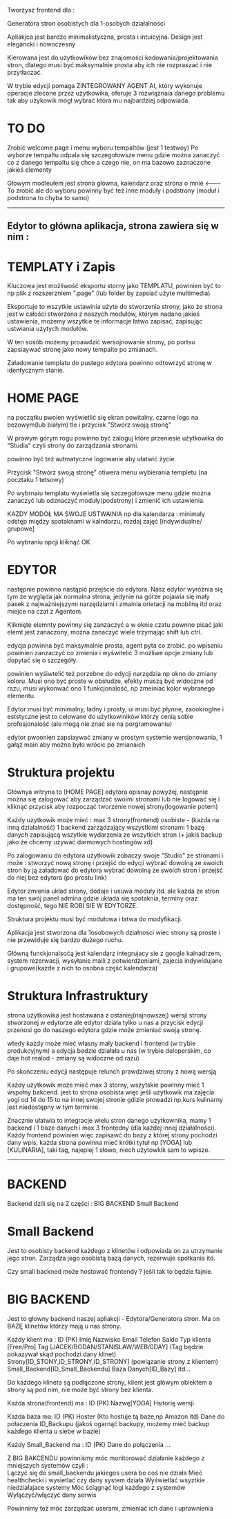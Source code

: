 Tworzysz frontend dla :

Generatora stron osobistych dla 1-osobych działalności

Apliakjca jest bardzo minimalistyczna, prosta i intuicyjna.
Design jest elegancki i nowoczesny 

Kierowana jest do użytkowików bez znajomości kodowania/projektowania stron, dlatego musi być maksymalnie prosta aby ich nie rozpraszać i nie przytłaczać.

W trybie edycji pomaga ZINTEGROWANY AGENT AI, który wykonuje operacje zlecone przez użytkowika, oferuje 3 rozwiąznaia danego problemu tak aby użykowik mógł wybrać która mu najbardziej odpowiada.

# TO DO
Zrobić welcome page i menu wyboru tempaltów (jest 1 testwoy)
Po wyborze tempaltu odpala się szczegołowsze menu gdzie można zanaczyć co z danego tempaltu się chce a czego nie, on ma bazowo zaznaczone jakieś elementy

Głowym modleułem jest strona główna, kalendarz oraz strona o mnie <--- To zrobić
ale do wyboru powinny być też inne moduły i podstrony (moduł i podstrona to chyba to samo) 

-------------------------------------------------------
Edytor to główna aplikacja, strona zawiera się w nim :
<Edytor>
    <Strona>
        <Kalendarz></Kalendarz>
    </Strona>
</Edytor>
------------------------------------------------------

# TEMPLATY i Zapis
Kluczowa jest możliwość eksportu storny jako TEMPLATU, 
powinien być to np plik z rozszerzniem ".page" (lub folder by zapsiać użyte multimedia)

Eksportuje to wszytkie ustawinia użyte do stworzenia strony,
jako że strona jest w całości stworzona z naszych modułów, którym nadano jakieś ustawienia, możemy wszytkie te informacje łatwo zapisać, zapisując ustwiania użytych modułów.

W ten sosób możemy proawdzić wersojnowanie strony, po portsu zapsiaywać stronę jako nowy tempalte po zmianach. 

Załadowanie templatu do pustego edytora powinno odtowrzyć stronę w identycznym stanie.

# HOME PAGE
na początku pwoien wyświetlić się ekran powitalny, czarne logo na beżowym(lub białym) tle i przycisk "Stwórz swoją stronę"

W prawym górym rogu powinno być zaloguj które przeniesie użytkowika do "Studia" czyli strony do zarządzania stronami.

powinno być też autmatyczne logowanie aby ułatwić życie

Przycisk "Stwórz swoją stronę" otiwera menu wybierania templetu (na pocztaku 1 tetsowy)

Po wybrnaiu templatu wyświetla się szczegołowsze menu gdzie można zanaczyć lub odznaczyć moduły(podstrony) i zmienić ich ustawienia.

KAZDY MODÓŁ MA SWOJE USTWAINIA np dla kalendarza :
minimaly odstęp między spotaknami w kalndarzu,
rozdaj zajęć [indywidualne/ grupowe]

Po wybraniu opcji kliknąć OK

# EDYTOR
następnie powinno nastąpić przejście do edytora.
Nasz edytor wyróżnia się tym że wygląda jak normalna strona, jedynie na górze pojawia się mały pasek z najważniejszymi narzędziami i zmainia orietacji na mobilną itd oraz miejce na czat z Agentem. 

Kliknięte elemnty powinny się zanzaczyć a w oknie czatu pownno pisać jaki elemt jest zanaczony, można zanaczyć wiele trzymając shift lub ctrl.

edycja powinna być maksymalnie prosta, agent pyta co zrobić.
po wpisaniu powinien zanzaczyć co zmienia i wyświtelić 3 możliwe opcje zmiany lub dopytać się o szczegóły.

powinien wyśiwtelić też porzebne do edycji narzędzia np okno do zmiany koloru. Musi ono być proste w obsłudze, efekty muszą być widoczne od razu, musi wykonwać ono 1 funkcjonalość, np zmeiniać kolor wybranego elementu.

Edytor musi być minimalny, ładny i prosty, ui musi być płynne, zaookroglne i eststyczne 
jest to celowane do użytkowiników którzy cenią sobie profesjonalość (ale mogą nie znać sie na porgramowaniu)

edytor pwoonien zapsiaywać zmiany w prostym systemie wersjonowania, 1 gałąź main aby można było wrócic po zmianaich

# Struktura projektu
Głównya witryna to [HOME PAGE] edytora opisnay powyżej,
następnie można się zalogować aby zarządzać swoimi stronami
lub nie logować się i kliknąć przycisk aby rozpocząć tworzenie nowej strony(logowanie potem)

Każdy użytkowik może mieć :
    max 3 strony(frontend) osobiste - (każda na inną działalność)
    1 backend zarządzający wszystkimi stronami
    1 bazę danych zapisującą wszytkie wydarzenia ze wszytkich stron
    (+ jakiś backup jako że chcemy używać darmowych hostingów xd)

Po zalogowaniu do edytora użytkowik zobaczy swoje "Studio" ze stronami i może :
    stworzyć nową stronę i przejść do edycji
    wybrać dowolną ze swoich stron by ją załadować do edytora
    wybrać dowolną ze swoich stron i przejść do niej bez edytora (po prostu link)

Edytor zmienia układ strony, dodaje i usuwa moduły itd. ale każda ze stron ma ten swój panel admina gdzie układa się spotaknia, terminy oraz dostępność, tego NIE ROBI SIE W EDYTORZE.

Struktura projektu musi być modułowa i łatwa do modyfikacji.

Aplikacja jest stworzona dla 1osobowych działnosci wiec strony są proste i nie przewiduje się bardzo dużego ruchu.

Główną funckjonalsoćą jest kalendarz integrujacy sie z google kalnadrzem, system rezerwacji, wysyłanie maili z potwierdzeniami, zajecia indywidujane i grupowe(kazde z nich to osobna część kalendarza)

# Struktura Infrastruktury
strona użytkowika jest hostawana z ostaniej(najnowszej) wersji strony stworzonej w edytorze ale edytor działa tylko u nas a przycisk edycji przenosi go do naszego edytora gdzie może zmieniać swoją stronę.

wtedy każdy może mieć własny mały backend i frontend (w trybie produkcyjnym)
a edycja bedzie działała u nas (w trybie deloperskim, co daje hot realod - zmiany są widoczne od razu)

Po skończeniu edycji następuje relunch prawdziwej strony z nową wersją

Każdy użytkowik może mieć max 3 storny, wszytskie powinny mieć 1 współny bakcend. 
jest to strona osobista więc jeśli użytkowik ma zajęcia yogi od 14 do 15 to na innej swojej stronie gdizie prowadzi np kurs kulinarny jest niedostępny w tym terminie.

Znacznie ułatwia to integracje wielu stron danego użytkownika, mamy 1 backend i 1 baze danych i max 3 frontedny (dla każdej innej działalności). Każdy frontend powinien więc zapisawć do bazy z której strony pochodzi dany wpis, każda strona powinna mieć krótki tytuł np [YOGA] lub [KULINARIA], taki tag, najepiej 1 słowo, niech użytowkik sam to wpisze.



---------------------------------------------------------------------------------------------
# BACKEND
Backend dzili się na 2 części :
    BIG BACKEND
    Small Backend

# Small Backend
Jest to osobisty backend każdego z klinetów i odpowiada on za utrzymanie jego stron.
Zarządza jego osobistą bazą danych, rezerwuje spotkania itd.

Czy small backned może hostować frontendy ?
jeśli tak to będzie fajnie.

# BIG BACKEND
Jest to głowny backend naszej apliakcji - Edytora/Generatora stron.
Ma on BAZĘ klinetów którzy mają u nas strony.

Każdy klient ma :
    ID (PK)
    Imię
    Nazwisko
    Email
    Telefon
    Saldo
    Typ klienta [Free/Pro]
    Tag [JACEK/BODAN/STANISLAW/WEB/0DAY] (Tag będzie pokazywał skąd pochodzi dany klinet)
    Strony[ID_STONY,ID_STRONY,ID_STRONY] (powiązanie strony z klientem)
    Small_Backend[ID_Small_Backendu]
    Baza Danych[ID_Bazy]
    itd...

Do każdego klineta są podłączone strony, klient jest główym obiektem a strony są pod nim, nie może być strony bez klienta.

Każda strona(frontend) ma :
    ID (PK)
    Nazwę[YOGA]
    Hsitorię wersji

Każda baza ma:
    ID (PK)
    Hoster (Kto hostuje tą baze,np Amazon itd)
    Dane do połaczenia
    ID_Backupu (jakoś ogarnąć backupy, możemy mieć backup każdego klienta u siebe w bazie)

Każdy Small_Backend ma :
    ID (PK)
    Dane do połączenia
    ...

Z BIG BAKCENDU powinniśmy móc monitorować działanie każdego z mniejszych systemów czyli :   
    Lączyć się do small_backendu jakiegos usera bo coś nie działa
    Mieć healthchecki i wysietlać czy dany system działa
    Wyświetlać wsyztkie niedziałajace systemy
    Móc ściągnąć logi każdego z systemów
    Wyłączyć/włączyć dany serwis

Powinnimy też móc zarządzać userami, zmieniać ich dane i uprawnienia
